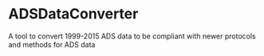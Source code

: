 # ADSDataConverter
A tool to convert 1999-2015 ADS data to be compliant with newer protocols and methods for ADS data
